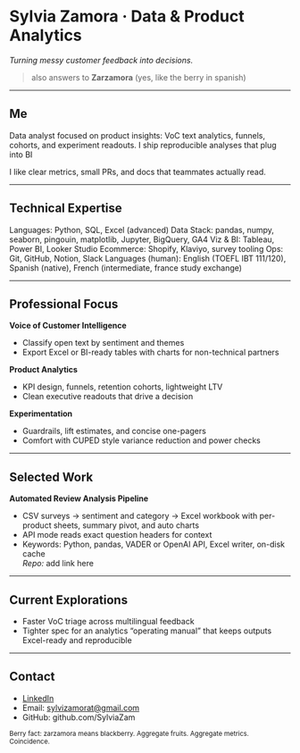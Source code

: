 # Sylvia Zamora · Data & Product Analytics
*Turning messy customer feedback into decisions.*

> also answers to **Zarzamora** (yes, like the berry in spanish)

---

## Me
Data analyst focused on product insights: VoC text analytics, funnels, cohorts, and experiment readouts. I ship reproducible analyses that plug into BI

I like clear metrics, small PRs, and docs that teammates actually read.

---

## Technical Expertise
Languages: Python, SQL, Excel (advanced)
Data Stack: pandas, numpy, seaborn, pingouin, matplotlib, Jupyter, BigQuery, GA4
Viz & BI: Tableau, Power BI, Looker Studio
Ecommerce: Shopify, Klaviyo, survey tooling
Ops: Git, GitHub, Notion, Slack
Languages (human): English (TOEFL IBT 111/120), Spanish (native), French (intermediate, france study exchange)


---

## Professional Focus

**Voice of Customer Intelligence**
- Classify open text by sentiment and themes
- Export Excel or BI-ready tables with charts for non-technical partners

**Product Analytics**
- KPI design, funnels, retention cohorts, lightweight LTV
- Clean executive readouts that drive a decision

**Experimentation**
- Guardrails, lift estimates, and concise one-pagers
- Comfort with CUPED style variance reduction and power checks

---

## Selected Work

**Automated Review Analysis Pipeline**
- CSV surveys → sentiment and category → Excel workbook with per-product sheets, summary pivot, and auto charts
- API mode reads exact question headers for context
- Keywords: Python, pandas, VADER or OpenAI API, Excel writer, on-disk cache  
*Repo:* add link here

---

## Current Explorations
- Faster VoC triage across multilingual feedback
- Tighter spec for an analytics “operating manual” that keeps outputs Excel-ready and reproducible

---

## Contact
- [LinkedIn](https://www.linkedin.com/in/sylvia-zamora-b2101818b/)
- Email: sylvizamorat@gmail.com
- GitHub: github.com/SylviaZam

<sub>Berry fact: zarzamora means blackberry. Aggregate fruits. Aggregate metrics. Coincidence.</sub>
